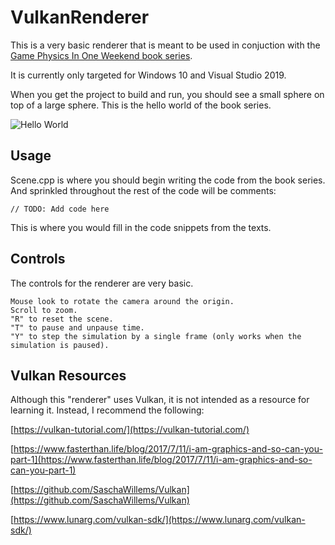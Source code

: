 # VulkanRenderer

This is a very basic renderer that is meant to be used in conjuction with the [Game Physics In One Weekend book series](https://gamephysicsweekend.github.io/).

It is currently only targeted for Windows 10 and Visual Studio 2019.

When you get the project to build and run, you should see a small sphere on top of a large sphere.  This is the hello world of the book series.

![Hello World](https://github.com/gamephysicsweekend/VulkanRenderer/blob/main/data/images/helloworld.jpg?raw=true)

## Usage

Scene.cpp is where you should begin writing the code from the book series.  And sprinkled throughout the rest of the code will be comments:

```
// TODO: Add code here
```

This is where you would fill in the code snippets from the texts.

## Controls

The controls for the renderer are very basic.

```
Mouse look to rotate the camera around the origin.
Scroll to zoom.
"R" to reset the scene.
"T" to pause and unpause time.
"Y" to step the simulation by a single frame (only works when the simulation is paused).
```


## Vulkan Resources

Although this "renderer" uses Vulkan, it is not intended as a resource for learning it.  Instead, I recommend the following:

[https://vulkan-tutorial.com/](https://vulkan-tutorial.com/)

[https://www.fasterthan.life/blog/2017/7/11/i-am-graphics-and-so-can-you-part-1](https://www.fasterthan.life/blog/2017/7/11/i-am-graphics-and-so-can-you-part-1)

[https://github.com/SaschaWillems/Vulkan](https://github.com/SaschaWillems/Vulkan)

[https://www.lunarg.com/vulkan-sdk/](https://www.lunarg.com/vulkan-sdk/)